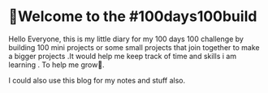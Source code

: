 # 🙏Welcome to the #100days100build 
Hello Everyone, this is my little diary for my 100 days 100 challenge by building 100 mini projects or some small projects that join together to make a bigger projects .It would help me keep track of time and skills i am learning . To help me grow🌱.

I could also use this blog for my notes and stuff also.
